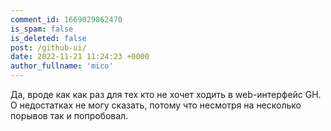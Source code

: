 ```yaml
---
comment_id: 1669029862470
is_spam: false
is_deleted: false
post: /github-ui/
date: 2022-11-21 11:24:23 +0000
author_fullname: 'mico'
---
```


Да, вроде как как раз для тех кто не хочет ходить в web-интерфейс GH. О недостатках не могу сказать, потому что несмотря на несколько порывов так и попробовал.
